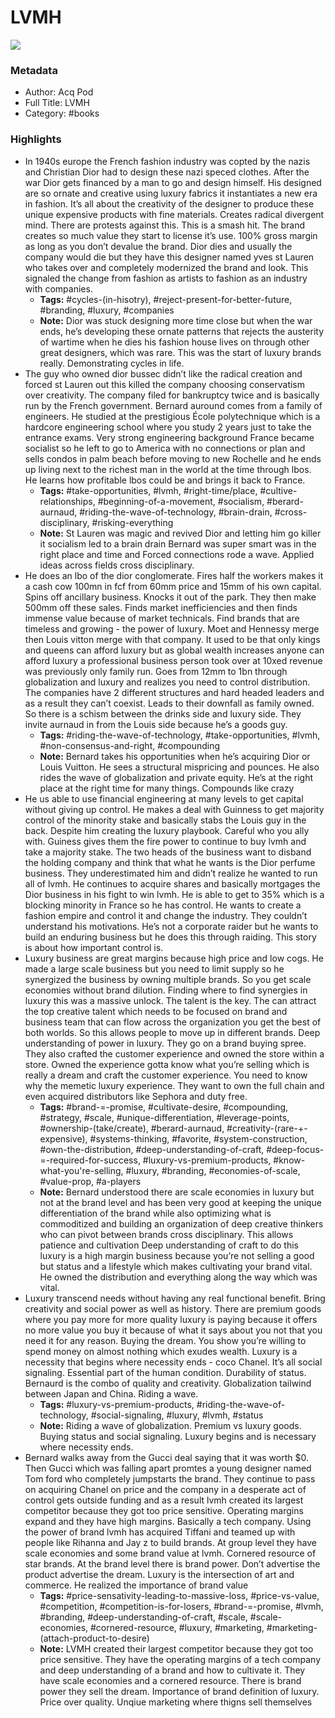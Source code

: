 # LVMH

![](https://readwise-assets.s3.amazonaws.com/static/images/default-book-icon-0.c6917d331b03.png)

### Metadata

- Author: Acq Pod
- Full Title: LVMH
- Category: #books

### Highlights

- In 1940s europe the French fashion industry was copted by the nazis and Christian Dior had to design these nazi speced clothes. After the war Dior gets financed by a man to go and design himself. His designed are so ornate and creative using luxury fabrics it instantiates a new era in fashion. It’s all about the creativity of the designer to produce these unique expensive products with fine materials. Creates radical divergent mind. There are protests against this. This is a smash hit.
  The brand creates so much value they start to license it’s use. 100% gross margin as long as you don’t devalue the brand.
  Dior dies and usually the company would die but they have this designer named yves st Lauren who takes over and completely modernized the brand and look. This signaled the change from fashion as artists to fashion as an industry with companies.
    - **Tags:** #cycles-(in-hisotry), #reject-present-for-better-future, #branding, #luxury, #companies
    - **Note:** Dior was stuck designing more time close but when the war ends, he’s developing these ornate patterns that rejects the austerity of wartime when he dies his fashion house lives on through other great designers, which was rare. This was the start of luxury brands really. Demonstrating cycles in life.
- The guy who owned dior bussec didn’t like the radical creation and forced st Lauren out this killed the company choosing conservatism over creativity. The company filed for bankruptcy twice and is basically run by the French government.
  Bernard auround comes from a family of engineers. He studied at the prestigious École polytechnique which is a hardcore engineering school where you study 2 years just to take the entrance exams. Very strong engineering background
  France became socialist so he left to go to America with no connections or plan and sells condos in palm beach before moving to new Rochelle and he ends up living next to the richest man in the world at the time through lbos. He learns how profitable lbos could be and brings it back to France.
    - **Tags:** #take-opportunities, #lvmh, #right-time/place, #cultive-relationships, #beginning-of-a-movement, #socialism, #berard-aurnaud, #riding-the-wave-of-technology, #brain-drain, #cross-disciplinary, #risking-everything
    - **Note:** St Lauren was magic and revived Dior and letting him go killer it socialism led to a brain drain Bernard was super smart was in the right place and time and Forced connections rode a wave. Applied ideas across fields cross disciplinary.
- He does an lbo of the dior conglomerate. Fires half the workers makes it a cash cow 100mn in fcf from 60mm price and 15mm of his own capital. Spins off ancillary business. Knocks it out of the park. They then make 500mm off these sales. Finds market inefficiencies and then finds immense value because of market technicals.
  Find brands that are timeless and growing - the power of luxury.
  Moet and Hennessy merge then Louis vitton merge with that company. It used to be that only kings and queens can afford luxury but as global wealth increases anyone can afford luxury a professional business person took over at 10xed revenue was previously only family run. Goes from 12mm to 1bn through globalization and luxury and realizes you need to control distribution.
  The companies have 2 different structures and hard headed leaders and as a result they can’t coexist. Leads to their downfall as family owned. So there is a schism between the drinks side and luxury side. They invite aurnaud in from the Louis side because he’s a goods guy.
    - **Tags:** #riding-the-wave-of-technology, #take-opportunities, #lvmh, #non-consensus-and-right, #compounding
    - **Note:** Bernard takes his opportunities when he’s acquiring Dior or Louis Vuitton. He sees a structural mispricing and pounces. He also rides the wave of globalization and private equity. He’s at the right place at the right time for many things. Compounds like crazy
- He us able to use financial engineering at many levels to get capital without giving up control. He makes a deal with Guinness to get majority control of the minority stake and basically stabs the Louis guy in the back. Despite him creating the luxury playbook. Careful who you ally with. Guiness gives them the fire power to continue to buy lvmh and take a majority stake. 
  The two heads of the business want to disband the holding company and think that what he wants is the Dior perfume business. They underestimated him and didn’t realize he wanted to run all of lvmh. He continues to acquire shares and basically mortgages the Dior business in his fight to win lvmh. He is able to get to 35% which is a blocking minority in France so he has control. He wants to create a fashion empire and control it and change the industry. They couldn’t understand his motivations. 
  He’s not a corporate raider but he wants to build an enduring business but he does this through raiding. This story is about how important control is.
- Luxury business are great margins because high price and low cogs. He made a large scale business but you need to limit supply so he synergized the business by owning multiple brands. So you get scale economies without brand dilution. Finding where to find synergies in luxury this was a massive unlock. The talent is the key. The can attract the top creative talent which needs to be focused on brand and business team that can flow across the organization you get the best of both worlds. So this allows people to move up in different brands. Deep understanding of power in luxury. They go on a brand buying spree. They also crafted the customer experience and owned the store within a store.
  Owned the experience gotta know what you’re selling which is really a dream and craft the customer experience. You need to know why the memetic luxury experience.
  They want to own the full chain and even acquired distributors like Sephora and duty free.
    - **Tags:** #brand-=-promise, #cultivate-desire, #compounding, #strategy, #scale, #unique-differentiation, #leverage-points, #ownership-(take/create), #berard-aurnaud, #creativity-(rare-+-expensive), #systems-thinking, #favorite, #system-construction, #own-the-distribution, #deep-understanding-of-craft, #deep-focus-=-required-for-success, #luxury-vs-premium-products, #know-what-you're-selling, #luxury, #branding, #economies-of-scale, #value-prop, #a-players
    - **Note:** Bernard understood there are scale economies in luxury but not at the brand level and has been very good at keeping the unique differentiation of the brand while also optimizing what is commoditized and building an organization of deep creative thinkers who can pivot between brands cross disciplinary. This allows patience and cultivation
      Deep understanding of craft to do this luxury is a high margin business because you’re not selling a good but status and a lifestyle which makes cultivating your brand vital.
      He owned the distribution and everything along the way which was vital.
- Luxury transcend needs without having any real functional benefit. Bring creativity and social power as well as history. There are premium goods where you pay more for more quality luxury is paying because it offers no more value you buy it because of what it says about you not that you need it for any reason. Buying the dream. You show you’re willing to spend money on almost nothing which exudes wealth. Luxury is a necessity that begins where necessity ends - coco Chanel. It’s all social signaling. Essential part of the human condition. Durability of status. Bernaurd is the combo of quality and creativity.
  Globalization tailwind between Japan and China. Riding a wave.
    - **Tags:** #luxury-vs-premium-products, #riding-the-wave-of-technology, #social-signaling, #luxury, #lvmh, #status
    - **Note:** Riding a wave of globalization. Premium vs luxury goods. Buying status and social signaling. Luxury begins and is necessary where necessity ends.
- Bernard walks away from the Gucci deal saying that it was worth $0. Then Gucci which was falling apart promtes a young designer named Tom ford who completely jumpstarts the brand. They continue to pass on acquiring Chanel on price and the company in a desperate act of control gets outside funding and as a result lvmh created its largest competitor because they got too price sensitive.
  Operating margins expand and they have high margins. Basically a tech company. Using the power of brand lvmh has acquired Tiffani and teamed up with people like Rihanna and Jay z to build brands.
  At group level they have scale economies and some brand value at lvmh. Cornered resource of star brands.
  At the brand level there is brand power.
  Don’t advertise the product advertise the dream. Luxury is the intersection of art and commerce.
  He realized the importance of brand value
    - **Tags:** #price-sensativity-leading-to-massive-loss, #price-vs-value, #competition, #competition-is-for-losers, #brand-=-promise, #lvmh, #branding, #deep-understanding-of-craft, #scale, #scale-economies, #cornered-resource, #luxury, #marketing, #marketing-(attach-product-to-desire)
    - **Note:** LVMH created their largest competitor because they got too price sensitive. They have the operating margins of a tech company and deep understanding of a brand and how to cultivate it. They have scale economies and a cornered resource. There is brand power they sell the dream. Importance of brand definition of luxury. Price over quality. Unqiue marketing where thigns sell themselves
